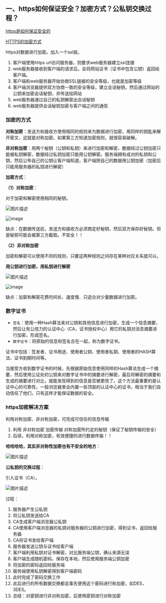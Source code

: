 ## 一、https如何保证安全？加密方式？公私钥交换过程？

[https是如何保证安全的](https://www.cnblogs.com/kira2022/p/16114218.html)

[HTTPS的加密方式](https://segmentfault.com/a/1190000019687184)

https对数据进行加密。加入一个ssl层。

1. 客户端使用https url访问服务器，则要求web服务器建立ssl连接
2. web服务器接收到客户端的请求后，会将网站证书（证书中包含公钥）返回给客户端。
3. 客户端和web服务器开始协商SSL链接的安全等级，也就是加密等级
4. 客户端浏览器提供双方协商一致的安全等级，建立会话秘钥，然后通过网站的公钥来加密会话秘钥，并传送给网站
5. web服务器通过自己的私钥解密出会话秘钥
6. web服务器提供会话秘钥加密与客户端之间的通信

### 加密的方式

**对称加密**：发送方和接收方使用相同的规则来为数据进行加密，用同样的钥匙来解开密文，这就是对称加密。如果第三方知道加密规则，就很容易破解。

**非对称加密**：用两个秘钥（公钥和私钥）来进行加密和解密，数据经过公钥加密只能被私钥解密，数据经过私钥加密只能用公钥解密。服务端拥有成对的私钥和公钥，然后公布自己的公钥让客户端知道，客户端把自己的数据用公钥加密（加密后只能用服务器的私钥进行解密）

**加密方式**：

**（1）对称加密**：

对于加密和解密使用相同的秘钥。

![图片描述](https://s2.loli.net/2022/04/10/GuLZFMUQEY32pzK.jpg)

![image](https://s2.loli.net/2022/04/10/U6wlI8ar9bqPRti.png)

缺点：在数据传送前，发送方和接收方必须商定好秘钥，然后双方保存好秘钥。但是秘钥可能会被第三方截取。不安全！！

**（2）非对称加密**

加密和解密可以使用不同的规则，只要这两种规则之间存在某种对应关系就可以。

**用公钥进行加密，用私钥进行解密**

![图片描述](https://s2.loli.net/2022/04/10/TWYQFyJAOEUd67s.jpg)

![image](https://s2.loli.net/2022/04/10/YPKZO9MXemnchbG.png)

缺点：加密和解密花费时间长、速度慢、只适合对少量数据进行加密。

### 数字证书

- `签名`：使用一种Hash算法来对公钥和其他信息进行加密，生成一个信息摘要，然后让有公信力的认证中心（CA，证书授权中心）用它的私钥对消息摘要进行加密，形成签名。
- `数字证书`：将原始的信息和签名合在一起，称为数字证书。

证书中包括：签发者、证书用途、使用者公钥、使用者私钥、使用者的HASH算法、证书到期时间等。

当接受方收到数字证书的时候，先根据原始信息使用同样的Hash算法生成一个摘要，然后使用公证处的公钥来对数字证书中的摘要进行解密，最后将解密的摘要和生成的摘要进行对比，就能发现得到的信息是否被更改了。这个方法最重要的是认证中心的可靠性，一般浏览器里会内置一些顶层的认证中心的证书，相当于我们自动信任了他们，只有这样才能保证数据的安全。

### https加密解决方案

利用对称加密、非对称加密，可完成可信任的信息传输

1. 利用 非对称加密 加密传输 对称加密所约定的秘钥（保证了秘钥传输的安全）
2. 后续，利用对称加密，有效便捷的进行数据传输！！

**哈哈哈哈，其实非对称性加密也有不安全的地方**：

![图片描述](https://s2.loli.net/2022/04/10/ZMSj3dzKA7sTGRw.jpg)

**公私钥的交换过程**：

引入证书（CA）。

![图片描述](https://s2.loli.net/2022/04/10/Z7sgjMN14F8CuvL.png)

过程：

1. 服务器产生公私钥
2. 将公私钥发送给CA
3. CA生成客户端浏览器公私钥
4. CA使用客户端浏览器的私钥对服务器的公钥进行加密，得到证书，返回给服务器
5. CA将证书发给客户端
6. 服务器发送公钥与证书给客户端
7. 客户端利用私钥对证书解密，对比服务端公钥，确认来源无误
8. 客户端生成随机密码，保存在本地，然后使用服务端公钥加密
9. 将加密的密码返回给服务端
10. 服务端使用私钥解密得到客户端密码
11. 此时完成了密码交换工作
12. 此后进行的所有数据交换都会事先使用这个密码进行称加密，如DES，3DES。
13. 总结：对密钥进行非对称加密，后使用密钥进行对称加密


